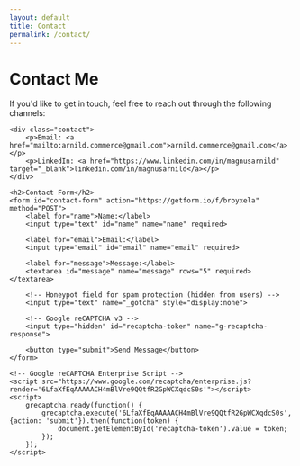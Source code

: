 ```yaml
---
layout: default
title: Contact
permalink: /contact/
---
```


<div class="container">
    <h1>Contact Me</h1>
    <p>If you'd like to get in touch, feel free to reach out through the following channels:</p>
    
    <div class="contact">
        <p>Email: <a href="mailto:arnild.commerce@gmail.com">arnild.commerce@gmail.com</a></p>
        <p>LinkedIn: <a href="https://www.linkedin.com/in/magnusarnild" target="_blank">linkedin.com/in/magnusarnild</a></p>
    </div>
    
    <h2>Contact Form</h2>
    <form id="contact-form" action="https://getform.io/f/broyxela" method="POST">
        <label for="name">Name:</label>
        <input type="text" id="name" name="name" required>
        
        <label for="email">Email:</label>
        <input type="email" id="email" name="email" required>
        
        <label for="message">Message:</label>
        <textarea id="message" name="message" rows="5" required></textarea>
        
        <!-- Honeypot field for spam protection (hidden from users) -->
        <input type="text" name="_gotcha" style="display:none">
        
        <!-- Google reCAPTCHA v3 -->
        <input type="hidden" id="recaptcha-token" name="g-recaptcha-response">
        
        <button type="submit">Send Message</button>
    </form>
    
    <!-- Google reCAPTCHA Enterprise Script -->
    <script src="https://www.google.com/recaptcha/enterprise.js?render='6LfaXfEqAAAAACH4mBlVre9QQtfR2GpWCXqdcS0s'"></script>
    <script>
        grecaptcha.ready(function() {
            grecaptcha.execute('6LfaXfEqAAAAACH4mBlVre9QQtfR2GpWCXqdcS0s', {action: 'submit'}).then(function(token) {
                document.getElementById('recaptcha-token').value = token;
            });
        });
    </script>
</div>
